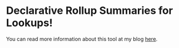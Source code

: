 Declarative Rollup Summaries for Lookups!
=========================================

You can read more information about this tool at my blog [here](http://andyinthecloud.com/2013/07/07/new-tool-declarative-rollup-summaries-for-lookups).